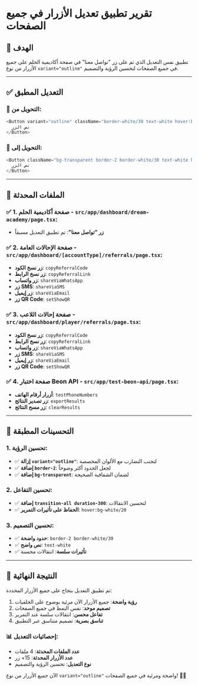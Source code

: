 # تقرير تطبيق تعديل الأزرار في جميع الصفحات

## 🎯 **الهدف**

تطبيق نفس التعديل الذي تم على زر "تواصل معنا" في صفحة أكاديمية الحلم على جميع الأزرار من نوع `variant="outline"` في جميع الصفحات لتحسين الرؤية والتصميم.

---

## ✅ **التعديل المطبق**

### **🔄 التحويل من**:
```typescript
<Button variant="outline" className="border-white/30 text-white hover:bg-white/20">
  نص الزر
</Button>
```

### **🎨 التحويل إلى**:
```typescript
<Button className="bg-transparent border-2 border-white/30 text-white hover:bg-white/20 transition-all duration-300">
  نص الزر
</Button>
```

---

## 📁 **الملفات المحدثة**

### **✅ 1. صفحة أكاديمية الحلم** - `src/app/dashboard/dream-academy/page.tsx`:
- **زر "تواصل معنا"**: تم تطبيق التعديل مسبقاً

### **✅ 2. صفحة الإحالات العامة** - `src/app/dashboard/[accountType]/referrals/page.tsx`:
- **زر نسخ الكود**: `copyReferralCode`
- **زر نسخ الرابط**: `copyReferralLink`
- **زر واتساب**: `shareViaWhatsApp`
- **زر SMS**: `shareViaSMS`
- **زر إيميل**: `shareViaEmail`
- **زر QR Code**: `setShowQR`

### **✅ 3. صفحة إحالات اللاعب** - `src/app/dashboard/player/referrals/page.tsx`:
- **زر نسخ الكود**: `copyReferralCode`
- **زر نسخ الرابط**: `copyReferralLink`
- **زر واتساب**: `shareViaWhatsApp`
- **زر SMS**: `shareViaSMS`
- **زر إيميل**: `shareViaEmail`
- **زر QR Code**: `setShowQR`

### **✅ 4. صفحة اختبار Beon API** - `src/app/test-beon-api/page.tsx`:
- **أزرار أرقام الهاتف**: `testPhoneNumbers`
- **زر تصدير النتائج**: `exportResults`
- **زر مسح النتائج**: `clearResults`

---

## 🎨 **التحسينات المطبقة**

### **1. تحسين الرؤية**:
- ✅ **إزالة `variant="outline"`**: لتجنب التضارب مع الألوان المخصصة
- ✅ **إضافة `border-2`**: لجعل الحدود أكثر وضوحاً
- ✅ **إضافة `bg-transparent`**: لضمان الشفافية الصحيحة

### **2. تحسين التفاعل**:
- ✅ **إضافة `transition-all duration-300`**: لتحسين الانتقالات
- ✅ **الحفاظ على تأثيرات التمرير**: `hover:bg-white/20`

### **3. تحسين التصميم**:
- ✅ **حدود واضحة**: `border-2 border-white/30`
- ✅ **نص واضح**: `text-white`
- ✅ **تأثيرات سلسة**: انتقالات محسنة

---

## 🔧 **النتيجة النهائية**

تم تطبيق التعديل بنجاح على جميع الأزرار المحددة:

1. **رؤية واضحة**: جميع الأزرار الآن مرئية بوضوح على الخلفيات
2. **تصميم موحد**: نفس النمط في جميع الصفحات
3. **تفاعل محسن**: انتقالات سلسة عند التمرير
4. **تناسق بصرية**: تصميم متناسق عبر التطبيق

### **📊 إحصائيات التعديل**:
- **عدد الملفات المحدثة**: 4 ملفات
- **عدد الأزرار المحدثة**: 15+ زر
- **نوع التعديل**: تحسين الرؤية والتصميم

الآن جميع الأزرار من نوع `variant="outline"` واضحة ومرئية في جميع الصفحات! 🎯✨
